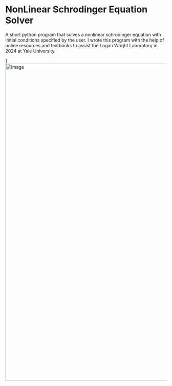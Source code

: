 # NonLinear Schrodinger Equation Solver

A short python program that solves a nonlinear schrodinger equation with initial conditions specified by the user. I wrote this program with the help of online resources and textbooks to assist the Logan Wright Laboratory in 2024 at Yale University.

]<img width="988" alt="image" src="https://github.com/user-attachments/assets/a5f3a214-ab48-435d-ba58-1bd774a0f059" />
